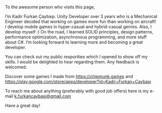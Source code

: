 To the awesome person who visits this page, 

I’m Kadir Furkan Çaybaşı. Unity Developer over 3 years who is a Mechanical Engineer decided that working on games more fun than working on aircraft! 
I develop mobile games in hyper-casual and hybrid-casual genres. Also, I develop myself :) On the road, I learned SOLID principles, design patterns, performance optimization, asynchronous programming, and more stuff about C#. I’m looking forward to learning more and becoming a great developer.

You can check out my public resporities which I opened to show off my skills. I would be delighted to hear regarding them. Any feedback is welcomed.

Discover some games I made from https://chipmunk.games and https://play.google.com/store/apps/developer?id=Kadir+Furkan+Çaybaşı 

To reach me about anything (preferably with good job offers) here is my e-mail k.furkancaybasi@gmail.com 

Have a great day!

<!---
kcaybasi/kcaybasi is a ✨ special ✨ repository because its `README.md` (this file) appears on your GitHub profile.
You can click the Preview link to take a look at your changes.
--->

